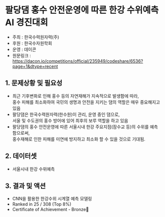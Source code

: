 # 팔당댐 홍수 안전운영에 따른 한강 수위예측 AI 경진대회

- 주최 : 한국수력원자력(주)
- 후원 : 한국수자원학회
- 운영 : 데이콘
- 원문링크 : https://dacon.io/competitions/official/235949/codeshare/6536?page=1&dtype=recent

## 1. 문제상황 및 필요성
- 최근 기후변화로 인해 홍수 등의 자연재해가 지속적으로 발생함에 따라, <br/> 홍수 피해를 최소화하여 국민의 생명과 안전을 지키는 댐의 역할은 매우 중요해지고 있음
- 팔당댐은 한국수력원자력(한수원)이 관리, 운영 중인 댐으로, <br/>서울 및 수도권의 홍수 방어에 있어 최후의 보루 역할을 하고 있음
- 팔당댐의 홍수 안전운영에 따른 서울시내 한강 주요지점(잠수교 등)의 수위를 예측함으로써, <br/>홍수재해로 인한 피해를 미연에 방지하고 최소화 할 수 있을 것으로 기대됨.

## 2. 데이터셋
- 서울시내 한강 수위예측

## 3. 결과 및 액션
- CNN을 활용한 한강수위 시계열 예측 모델링
- Ranked in 25 / 308 (Top 8%)
- Certificate of Achievement - Bronze🥉
